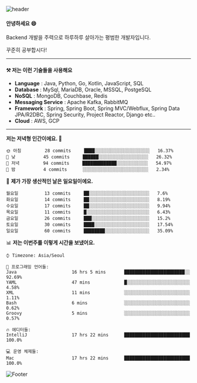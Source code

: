 ![header](https://capsule-render.vercel.app/api?type=waving&color=gradient&height=250&section=header&text=Wondeok%20Kang&fontSize=60&animation=fadeIn&fontAlignY=38&desc=a.k.a.%20Wade%2C%20Deogicorgi%20&descAlignY=61&descAlign=66&descSize=25&customColorList=4)



#### 안녕하세요 😄
Backend 개발을 주력으로 하루하루 살아가는 평범한 개발자입니다.

꾸준히 공부합시다!

<!-- blog : 

[![Velog's GitHub stats](https://velog-readme-stats.vercel.app/api/badge?name=deogicorgi)](https://velog.io/@deogicorgi)  -->

---

#### ⚒️ 저는 이런 기술들을 사용해요

- **Language** : Java, Python, Go, Kotlin, JavaScript, SQL
- **Database** : MySql, MariaDB, Oracle, MSSQL, PostgeSQL
- **NoSQL** : MongoDB, Couchbase, Redis
- **Messaging Service** : Apache Kafka, RabbitMQ
- **Framework** : Spring, Spring Boot, Spring MVC/Webflux, Spring Data JPA/R2DBC, Spring Security, Project Reactor, Django etc..
- **Cloud** : AWS, GCP
---

<!--
[![Solved.ac Profile](http://mazassumnida.wtf/api/v2/generate_badge?boj=deogicorgi)](https://solved.ac/deogicorgi/)
![alt text](https://github.com/[username]/[reponame]/blob/[branch]/image.jpg?raw=true)
--> 

<!--START_SECTION:waka-->
**저는 저녁형 인간이에요. 🦉** 

```text
🌞 아침         28 commits     ████░░░░░░░░░░░░░░░░░░░░░   16.37% 
🌆 낮　         45 commits     ██████░░░░░░░░░░░░░░░░░░░   26.32% 
🌃 저녁         94 commits     █████████████░░░░░░░░░░░░   54.97% 
🌙 밤　         4 commits      ░░░░░░░░░░░░░░░░░░░░░░░░░   2.34%

```
📅 **제가 가장 생산적인 날은 일요일이에요.** 

```text
월요일          13 commits     ██░░░░░░░░░░░░░░░░░░░░░░░   7.6% 
화요일          14 commits     ██░░░░░░░░░░░░░░░░░░░░░░░   8.19% 
수요일          17 commits     ██░░░░░░░░░░░░░░░░░░░░░░░   9.94% 
목요일          11 commits     █░░░░░░░░░░░░░░░░░░░░░░░░   6.43% 
금요일          26 commits     ███░░░░░░░░░░░░░░░░░░░░░░   15.2% 
토요일          30 commits     ████░░░░░░░░░░░░░░░░░░░░░   17.54% 
일요일          60 commits     ████████░░░░░░░░░░░░░░░░░   35.09%

```


📊 **저는 이번주를 이렇게 시간을 보냈어요.** 

```text
⌚︎ Timezone: Asia/Seoul

💬 프로그래밍 언어들: 
Java                     16 hrs 5 mins       ███████████████████████░░   92.69% 
YAML                     47 mins             █░░░░░░░░░░░░░░░░░░░░░░░░   4.58% 
XML                      11 mins             ░░░░░░░░░░░░░░░░░░░░░░░░░   1.11% 
Bash                     6 mins              ░░░░░░░░░░░░░░░░░░░░░░░░░   0.62% 
Groovy                   5 mins              ░░░░░░░░░░░░░░░░░░░░░░░░░   0.57%

🔥 에디터들: 
IntelliJ                 17 hrs 22 mins      █████████████████████████   100.0%

💻 운영 체제들: 
Mac                      17 hrs 22 mins      █████████████████████████   100.0%

```


<!--END_SECTION:waka-->

![Footer](https://capsule-render.vercel.app/api?type=waving&color=auto&height=200&section=footer&&customColorList=4)
<!--

**deogicorgi/deogicorgi** is a ✨ _special_ ✨ repository because its `README.md` (this file) appears on your GitHub profile.

Here are some ideas to get you started:

- 🔭 I’m currently working on ...
- 🌱 I’m currently learning ...
- 👯 I’m looking to collaborate on ...
- 🤔 I’m looking for help with ...
- 💬 Ask me about ...
- 📫 How to reach me: ...
- 😄 Pronouns: ...
- ⚡ Fun fact: ...
-->
